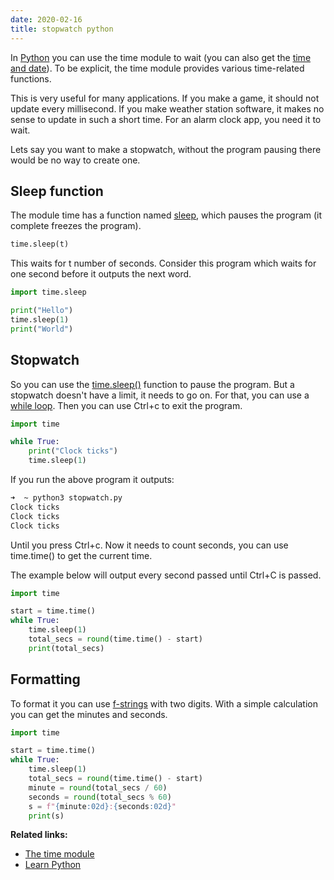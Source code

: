 ```yaml
---
date: 2020-02-16
title: stopwatch python
---
```

In <a href="https://python.org">Python</a> you can use the time module to wait (you can also get the <a href="https://pythonbasics.org/time-and-date/">time and date</a>). To be explicit, the time module provides various time-related functions.

This is very useful for many applications. If you make a game, it should not update every millisecond. If you make weather station software, it makes no sense to update in such a short time. For an alarm clock app, you need it to wait.

Lets say you want to make a stopwatch, without the program pausing there would be no way to create one.

## Sleep function

The module time has a function named <a href="https://pythonspot.com/sleep/">sleep</a>, which pauses the program (it complete freezes the program).

```python
time.sleep(t)
```

This waits for t number of seconds. Consider this program which waits for one second before it outputs the next word.

```python
import time.sleep

print("Hello")
time.sleep(1)
print("World")
```

## Stopwatch

So you can use the <a href="https://pythonspot.com/sleep/">time.sleep()</a> function to pause the program. But a stopwatch doesn't have a limit, it needs to go on. For that, you can use a <a href="https://pythonbasics.org/while-loop/">while loop</a>. Then you can use Ctrl+c to exit the program.

```python
import time

while True:
    print("Clock ticks")
    time.sleep(1)
```

If you run the above program it outputs:

```bash
➜  ~ python3 stopwatch.py
Clock ticks
Clock ticks
Clock ticks
```

Until you press Ctrl+c. Now it needs to count seconds, you can use time.time() to get the current time.

The example below will output every second passed until Ctrl+C is passed. 

```python
import time

start = time.time()
while True:
    time.sleep(1)
    total_secs = round(time.time() - start)
    print(total_secs)
```

## Formatting

To format it you can use <a href="https://www.python.org/dev/peps/pep-0498/">f-strings</a> with two digits. With a simple calculation you can get the minutes and seconds.

```python
import time

start = time.time()
while True:
    time.sleep(1)
    total_secs = round(time.time() - start)
    minute = round(total_secs / 60)
    seconds = round(total_secs % 60)
    s = f"{minute:02d}:{seconds:02d}"
    print(s)
```

**Related links:**
* <a href="https://docs.python.org/3/library/time.html">The time module</a>
* <a href="https://pythonbasics.org">Learn Python</a>

